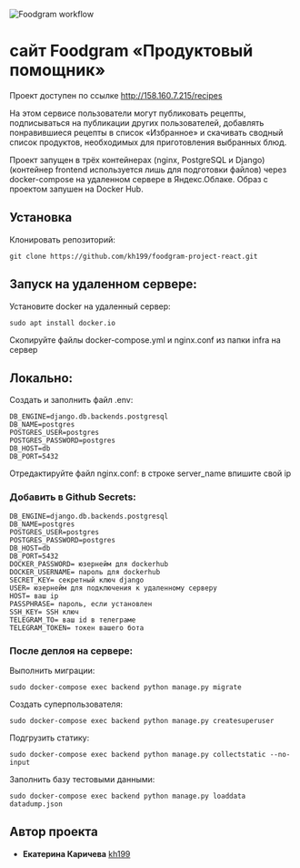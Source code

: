 ![Foodgram workflow](https://github.com/kh199/foodgram-project-react/actions/workflows/foodgram_workflow.yml/badge.svg)

# сайт Foodgram «Продуктовый помощник»

Проект доступен по ссылке http://158.160.7.215/recipes

На этом сервисе пользователи могут публиковать рецепты, подписываться на публикации других пользователей, добавлять понравившиеся рецепты в список «Избранное» и скачивать сводный список продуктов, необходимых для приготовления выбранных блюд.

Проект запущен в трёх контейнерах (nginx, PostgreSQL и Django) (контейнер frontend используется лишь для подготовки файлов) через docker-compose на удаленном сервере в Яндекс.Облаке. Образ с проектом запушен на Docker Hub.

## Установка 

Клонировать репозиторий:
```
git clone https://github.com/kh199/foodgram-project-react.git
```

## Запуск на удаленном сервере:

Установите docker на удаленный сервер:
```
sudo apt install docker.io 
```
Скопируйте файлы docker-compose.yml и nginx.conf из папки infra на сервер

## Локально:

Создать и заполнить файл .env:
```
DB_ENGINE=django.db.backends.postgresql
DB_NAME=postgres
POSTGRES_USER=postgres
POSTGRES_PASSWORD=postgres
DB_HOST=db
DB_PORT=5432
```
Отредактируйте файл nginx.conf: в строке server_name впишите свой ip

### Добавить в Github Secrets:

```
DB_ENGINE=django.db.backends.postgresql
DB_NAME=postgres
POSTGRES_USER=postgres
POSTGRES_PASSWORD=postgres
DB_HOST=db
DB_PORT=5432
DOCKER_PASSWORD= юзернейм для dockerhub
DOCKER_USERNAME= пароль для dockerhub
SECRET_KEY= секретный ключ django
USER= юзернейм для подключения к удаленному серверу
HOST= ваш ip
PASSPHRASE= пароль, если установлен
SSH_KEY= SSH ключ
TELEGRAM_TO= ваш id в телеграме
TELEGRAM_TOKEN= токен вашего бота 
```

### После деплоя на сервере:

Выполнить миграции:
```
sudo docker-compose exec backend python manage.py migrate
```
Создать суперпользователя:
```
sudo docker-compose exec backend python manage.py createsuperuser
```
Подгрузить статику:
```
sudo docker-compose exec backend python manage.py collectstatic --no-input 
```
Заполнить базу тестовыми данными:
```
sudo docker-compose exec backend python manage.py loaddata datadump.json
```

## Автор проекта

+ **Екатерина Каричева** [kh199](https://github.com/kh199)
